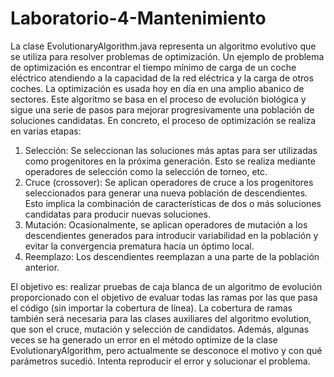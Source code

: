 # Laboratorio-4-Mantenimiento

La clase EvolutionaryAlgorithm.java representa un algoritmo evolutivo que se utiliza para resolver problemas de optimización. Un ejemplo de problema de optimización es encontrar el tiempo mínimo de carga de un coche eléctrico atendiendo a la capacidad de la red eléctrica y la carga de otros coches. 
La optimización es usada hoy en día en una amplio abanico de sectores. Este algoritmo se basa en el proceso de evolución biológica y sigue una serie de pasos para mejorar progresivamente una población de soluciones candidatas. En concreto, el proceso de optimización se realiza en varias etapas:
  1. Selección: Se seleccionan las soluciones más aptas para ser utilizadas como progenitores en la próxima generación. Esto se realiza mediante operadores de selección como la selección de torneo, etc.
  2. Cruce (crossover): Se aplican operadores de cruce a los progenitores seleccionados para generar una nueva población de descendientes. Esto implica la combinación de características de dos o más soluciones  candidatas para producir nuevas soluciones.
  3. Mutación: Ocasionalmente, se aplican operadores de mutación a los descendientes generados para introducir variabilidad en la población y evitar la convergencia prematura hacia un óptimo local.
  4. Reemplazo: Los descendientes reemplazan a una parte de la población anterior.

El objetivo es: realizar pruebas de caja blanca de un algoritmo de evolución proporcionado con el objetivo de evaluar todas las ramas por las que pasa el código (sin importar la cobertura de línea). La cobertura de ramas también será necesaria para las clases auxiliares del algoritmo evolution, que son el cruce, mutación y selección de candidatos. Además, algunas veces se ha generado un error en el método optimize de la clase EvolutionaryAlgorithm, pero actualmente se desconoce el motivo y con qué parámetros sucedió. Intenta reproducir el error y solucionar el problema.
